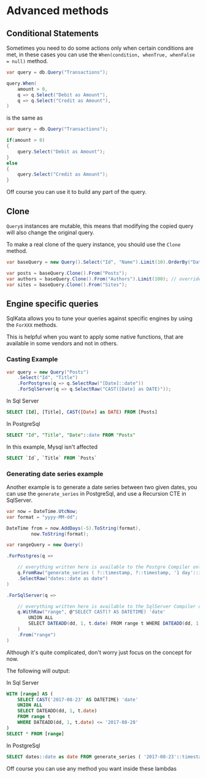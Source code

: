# Advanced methods

## Conditional Statements

Sometimes you need to do some actions only when certain conditions are met, in these cases you can use the `When(condition, whenTrue, whenFalse = null)` method.

```cs
var query = db.Query("Transactions");

query.When(
    amount > 0,
    q => q.Select("Debit as Amount"),
    q => q.Select("Credit as Amount"),
)

```

is the same as

```cs
var query = db.Query("Transactions");

if(amount > 0)
{
    query.Select("Debit as Amount");
}
else
{
    query.Select("Credit as Amount");
}
```

Off course you can use it to build any part of the query.

## Clone

`Query`s instances are mutable, this means that modifying the copied query will also change the original query.

To make a real clone of the query instance, you should use the `Clone` method.

```cs
var baseQuery = new Query().Select("Id", "Name").Limit(10).OrderBy("Date");

var posts = baseQuery.Clone().From("Posts");
var authors = baseQuery.Clone().From("Authors").Limit(100); // override the limit value
var sites = baseQuery.Clone().From("Sites");
```

## Engine specific queries

SqlKata allows you to tune your queries against specific engines by using the `ForXXX` methods.

This is helpful when you want to apply some native functions, that are available in some vendors and not in others.



### Casting Example

```cs
var query = new Query("Posts")
    .Select("Id", "Title")
    .ForPostgres(q => q.SelectRaw("[Date]::date"))
    .ForSqlServer(q => q.SelectRaw("CAST([Date] as DATE)"));
```

In Sql Server

```sql
SELECT [Id], [Title], CAST([Date] as DATE) FROM [Posts]
```

In PostgreSql

```sql
SELECT "Id", "Title", "Date"::date FROM "Posts"
```

In this example, Mysql isn't affected

```sql
SELECT `Id`, `Title` FROM `Posts`
```

### Generating date series example

Another example is to generate a date series between two given dates, you can use the `generate_series` in PostgreSql, and use a Recursion CTE in SqlServer.


```cs
var now = DateTime.UtcNow;
var format = "yyyy-MM-dd";

DateTime from = now.AddDays(-5).ToString(format),
         now.ToString(format);

var rangeQuery = new Query()

.ForPostgres(q =>

    // everything written here is available to the Postgre Compiler only
    q.FromRaw("generate_series ( ?::timestamp, ?::timestamp, '1 day'::interval) dates", new[] { from, to })
    .SelectRaw("dates::date as date")
)

.ForSqlServer(q =>

    // everything written here is available to the SqlServer Compiler only
    q.WithRaw("range", @"SELECT CAST(? AS DATETIME) 'date'
        UNION ALL
        SELECT DATEADD(dd, 1, t.date) FROM range t WHERE DATEADD(dd, 1, t.date) <= ?", new[] { from, to }
    )
    .From("range")
)
```
Although it's quite complicated, don't worry just focus on the concept for now.

The following will output:

In Sql Server

```sql
WITH [range] AS (
    SELECT CAST('2017-08-23' AS DATETIME) 'date'
    UNION ALL
    SELECT DATEADD(dd, 1, t.date)
    FROM range t
    WHERE DATEADD(dd, 1, t.date) <= '2017-08-28'
)
SELECT * FROM [range]
```

In PostgreSql

```sql
SELECT dates::date as date FROM generate_series ( '2017-08-23'::timestamp, '2017-08-28'::timestamp, '1 day'::interval) dates
```

Off course you can use any method you want inside these lambdas